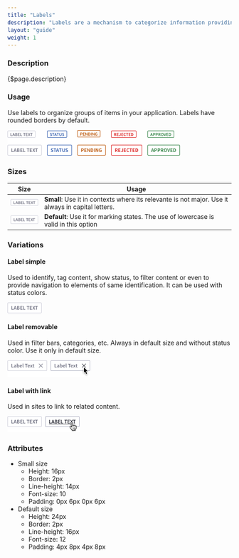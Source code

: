 ```yaml
---
title: "Labels"
description: "Labels are a mechanism to categorize information providing quick recognition."
layout: "guide"
weight: 1
---
```


### Description

{$page.description}

### Usage
Use labels to organize groups of items in your application. Labels have rounded borders by default.

![defualt size default color label](../../../images/Labels.png)

### Sizes

| Size | Usage |
| ---- | ----- |
| ![defualt label small size](../../../images/LabelSmall.png) | **Small**: Use it in contexts where its relevante is not major. Use it always in capital letters. |
| ![defualt label default size](../../../images/LabelDefault.png) | **Default**: Use it for marking states. The use of lowercase is valid in this option|

### Variations

#### Label simple

Used to identify, tag content, show status, to filter content or even to provide navigation to elements of same identification. It can be used with status colors.

![defualt size default color close option label](../../../images/LabelDefault.png)

#### Label removable

Used in filter bars, categories, etc. Always in default size and without status color. Use it only in default size.

![defualt size default color close option label](../../../images/LabelRemovable.png)

#### Label with link

Used in sites to link to related content.

![defualt size default color link label](../../../images/LabelLink.png)

### Attributes

* Small size
	* Height: 16px
	* Border: 2px
	* Line-height: 14px
	* Font-size: 10
	* Padding: 0px 6px 0px 6px 
* Default size
	* Height: 24px
	* Border: 2px
	* Line-height: 16px
	* Font-size: 12
	* Padding: 4px 8px 4px 8px 
